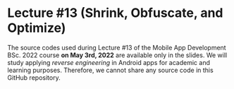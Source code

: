 # Lecture #13  (Shrink, Obfuscate, and Optimize)
The source codes used during Lecture #13 of the Mobile App Development BSc. 2022 course **on May 3rd, 2022** are available only in the slides. We will study applying _reverse engineering_ in Android apps for academic and learning purposes. Therefore, we cannot share any source code in this GitHub repository.
